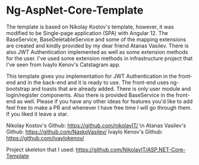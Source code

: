 # Ng-AspNet-Core-Template

The template is based on Nikolay Kostov's template, however, it was modified to be Single-page application (SPA) with Angular 12.
The BaseService, BaseDeletableService and some of the mapping extensions are created and kindly provided by my dear friend Atanas Vasilev.
There is also JWT Authentication implemented as well as some extension methods for the user.
I've used some extension methods in infrastructure project that I've seen from Ivaylo Kenov's Catstagram app.

This template gives you implementation for JWT Authentication in the front-end and in the back-end and it is ready to use.
The front-end uses ng-bootstrap and toasts that are already added. There is only user module and login/register components.
Also there is provided BaseService in the front-end as well.
Please if you have any other ideas for features you'd like to add feel free to make a PR and whenever I have free time I will go through them.
If you liked it leave a star.

Nikolay Kostov's Github: https://github.com/nikolayIT/ \n
Atanas Vasilev's Github: https://github.com/NaskoVasilev/
Ivaylo Kenov's Github: https://github.com/ivaylokenov/

Project skeleton that I used: https://github.com/NikolayIT/ASP.NET-Core-Template
